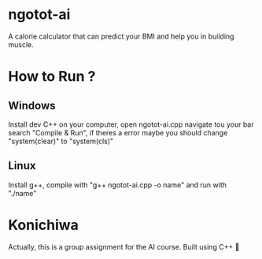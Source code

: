 # ngotot-ai
A calorie calculator that can predict your BMI and help you in building muscle.

# How to Run ?
## Windows
Install dev C++ on your computer, open ngotot-ai.cpp navigate tou your bar search "Compile & Run", if theres a error maybe you should change "system(clear)" to "system(cls)"
## Linux
Install g++, compile with "g++ ngotot-ai.cpp -o name" and run with "./name"


# Konichiwa
Actually, this is a group assignment for the AI ​​course. Built using C++ 🤝
